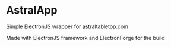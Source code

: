 # AstralApp

Simple ElectronJS wrapper for astraltabletop.com

Made with ElectronJS framework and ElectronForge for the build
